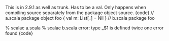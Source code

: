This is in 2.9.1 as well as trunk.  Has to be a val.  Only happens when compiling source separately from the package object source.
{code}
// a.scala
package object foo {
  val m: List[_] = Nil
}
// b.scala
package foo

% scalac a.scala 
% scalac b.scala
error: type _$1 is defined twice
one error found
{code}

